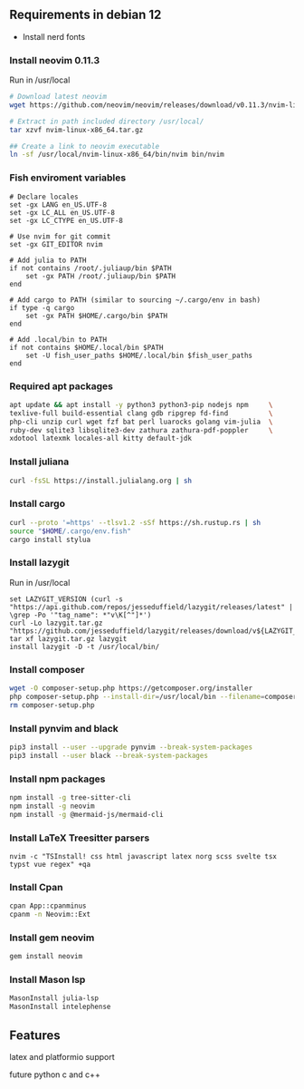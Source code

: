 ## Requirements in debian 12

- Install nerd fonts

### Install neovim 0.11.3
Run in /usr/local
```bash
# Download latest neovim
wget https://github.com/neovim/neovim/releases/download/v0.11.3/nvim-linux-x86_64.tar.gz

# Extract in path included directory /usr/local/
tar xzvf nvim-linux-x86_64.tar.gz

## Create a link to neovim executable
ln -sf /usr/local/nvim-linux-x86_64/bin/nvim bin/nvim
```

### Fish enviroment variables
```fish
# Declare locales
set -gx LANG en_US.UTF-8
set -gx LC_ALL en_US.UTF-8
set -gx LC_CTYPE en_US.UTF-8

# Use nvim for git commit
set -gx GIT_EDITOR nvim

# Add julia to PATH
if not contains /root/.juliaup/bin $PATH
    set -gx PATH /root/.juliaup/bin $PATH
end

# Add cargo to PATH (similar to sourcing ~/.cargo/env in bash)
if type -q cargo
    set -gx PATH $HOME/.cargo/bin $PATH
end

# Add .local/bin to PATH
if not contains $HOME/.local/bin $PATH
    set -U fish_user_paths $HOME/.local/bin $fish_user_paths
end
```

### Required apt packages
```bash
apt update && apt install -y python3 python3-pip nodejs npm     \
texlive-full build-essential clang gdb ripgrep fd-find          \
php-cli unzip curl wget fzf bat perl luarocks golang vim-julia  \
ruby-dev sqlite3 libsqlite3-dev zathura zathura-pdf-poppler     \
xdotool latexmk locales-all kitty default-jdk
```

### Install juliana
```bash
curl -fsSL https://install.julialang.org | sh
```

### Install cargo
```bash
curl --proto '=https' --tlsv1.2 -sSf https://sh.rustup.rs | sh
source "$HOME/.cargo/env.fish"
cargo install stylua
```

### Install lazygit
Run in /usr/local
```fish
set LAZYGIT_VERSION (curl -s "https://api.github.com/repos/jesseduffield/lazygit/releases/latest" | \grep -Po '"tag_name": *"v\K[^"]*')
curl -Lo lazygit.tar.gz "https://github.com/jesseduffield/lazygit/releases/download/v${LAZYGIT_VERSION}/lazygit_${LAZYGIT_VERSION}_Linux_x86_64.tar.gz"
tar xf lazygit.tar.gz lazygit
install lazygit -D -t /usr/local/bin/
```

### Install composer
```bash
wget -O composer-setup.php https://getcomposer.org/installer
php composer-setup.php --install-dir=/usr/local/bin --filename=composer
rm composer-setup.php
```

### Install pynvim and black
```bash
pip3 install --user --upgrade pynvim --break-system-packages
pip3 install --user black --break-system-packages
```

### Install npm packages
```bash
npm install -g tree-sitter-cli
npm install -g neovim
npm install -g @mermaid-js/mermaid-cli
```

### Install LaTeX Treesitter parsers
```nvim
nvim -c "TSInstall! css html javascript latex norg scss svelte tsx typst vue regex" +qa
```

### Install Cpan
```bash
cpan App::cpanminus
cpanm -n Neovim::Ext
```

### Install gem neovim
```bash
gem install neovim
```

### Install Mason lsp
```bash
MasonInstall julia-lsp
MasonInstall intelephense
```

## Features

latex and platformio support

future python c and c++

